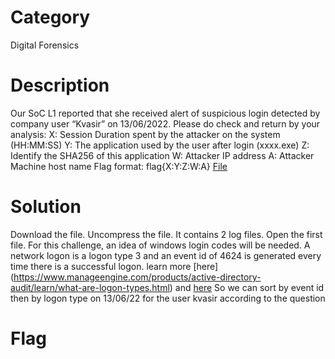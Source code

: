 # Category
Digital Forensics
# Description
Our SoC L1 reported that she received alert of suspicious login detected by company user “Kvasir” on 13/06/2022. 
Please do check and return by your analysis: 
X: Session Duration spent by the attacker on the system (HH:MM:SS) 
Y: The application used by the user after login (xxxx.exe) 
Z: Identify the SHA256 of this application 
W: Attacker IP address 
A: Attacker Machine host name 
Flag format: flag{X:Y:Z:W:A}
[File](./remotehacker.tar)
# Solution 
Download the file.
Uncompress the file. It contains 2 log files. Open the first file. 
For this challenge, an idea of windows login codes will be needed. 
A network logon is a logon type 3 and  an event id of 4624 is generated every time there is a successful logon. learn more [here] (https://www.manageengine.com/products/active-directory-audit/learn/what-are-logon-types.html) and [here](https://learn.microsoft.com/en-us/windows-server/identity/securing-privileged-access/reference-tools-logon-types) 
So we can sort by event id then by logon type on 13/06/22 for the user kvasir according to the question

# Flag